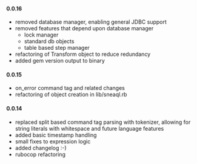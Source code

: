 #### 0.0.16

* removed database manager, enabling general JDBC support
* removed features that depend upon database manager
  * lock manager
  * standard db objects
  * table based step manager
* refactoring of Transform object to reduce redundancy
* added gem version output to binary

#### 0.0.15

* on_error command tag and related changes
* refactoring of object creation in lib/sneaql.rb


#### 0.0.14

* replaced split based command tag parsing with tokenizer, allowing for string literals with whitespace and future language features
* added basic timestamp handling
* small fixes to expression logic
* added changelog :-)
* rubocop refactoring

